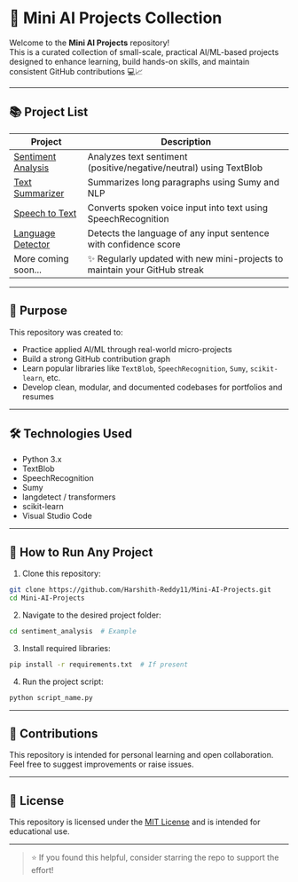 # 🤖 Mini AI Projects Collection

Welcome to the **Mini AI Projects** repository!  
This is a curated collection of small-scale, practical AI/ML-based projects designed to enhance learning, build hands-on skills, and maintain consistent GitHub contributions 💻📈

---

## 📚 Project List

| Project                  | Description                                                                    |
|--------------------------|--------------------------------------------------------------------------------|
| [Sentiment Analysis](./sentiment_analysis) | Analyzes text sentiment (positive/negative/neutral) using TextBlob         |
| [Text Summarizer](./text_summarizer)       | Summarizes long paragraphs using Sumy and NLP                              |
| [Speech to Text](./speech_to_text)         | Converts spoken voice input into text using SpeechRecognition              |
| [Language Detector](./language_detector)   | Detects the language of any input sentence with confidence score           |
| More coming soon...                        | ✨ Regularly updated with new mini-projects to maintain your GitHub streak |

---

## 🧠 Purpose

This repository was created to:

- Practice applied AI/ML through real-world micro-projects  
- Build a strong GitHub contribution graph  
- Learn popular libraries like `TextBlob`, `SpeechRecognition`, `Sumy`, `scikit-learn`, etc.  
- Develop clean, modular, and documented codebases for portfolios and resumes  

---

## 🛠️ Technologies Used

- Python 3.x  
- TextBlob  
- SpeechRecognition  
- Sumy  
- langdetect / transformers  
- scikit-learn  
- Visual Studio Code

---

## 🚀 How to Run Any Project

1. Clone this repository:

```bash
git clone https://github.com/Harshith-Reddy11/Mini-AI-Projects.git
cd Mini-AI-Projects
```

2. Navigate to the desired project folder:

```bash
cd sentiment_analysis  # Example
```

3. Install required libraries:

```bash
pip install -r requirements.txt  # If present
```

4. Run the project script:

```bash
python script_name.py
```

---

## 🤝 Contributions

This repository is intended for personal learning and open collaboration.  
Feel free to suggest improvements or raise issues.

---

## 📄 License

This repository is licensed under the [MIT License](./LICENSE) and is intended for educational use.

---

> ⭐ If you found this helpful, consider starring the repo to support the effort!
